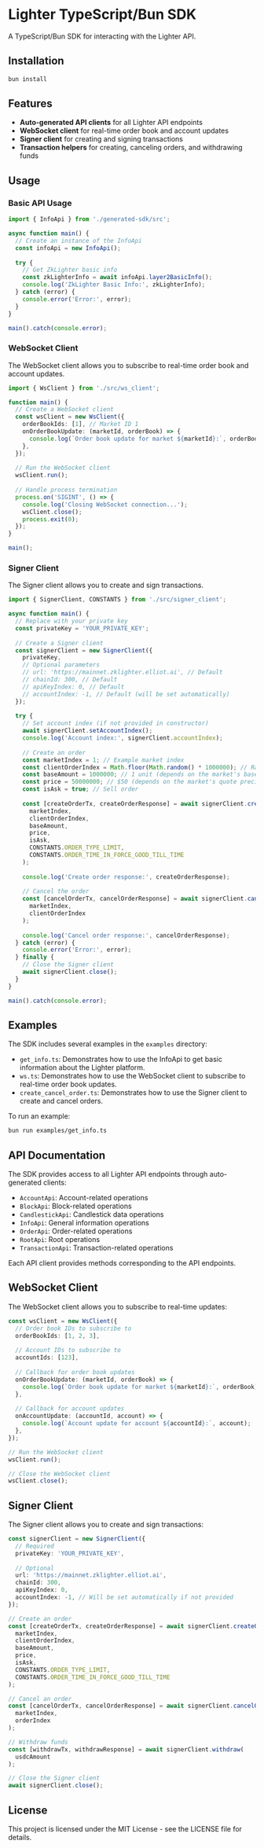 # Lighter TypeScript/Bun SDK

A TypeScript/Bun SDK for interacting with the Lighter API.

## Installation

```bash
bun install
```

## Features

- **Auto-generated API clients** for all Lighter API endpoints
- **WebSocket client** for real-time order book and account updates
- **Signer client** for creating and signing transactions
- **Transaction helpers** for creating, canceling orders, and withdrawing funds

## Usage

### Basic API Usage

```typescript
import { InfoApi } from './generated-sdk/src';

async function main() {
  // Create an instance of the InfoApi
  const infoApi = new InfoApi();
  
  try {
    // Get ZkLighter basic info
    const zkLighterInfo = await infoApi.layer2BasicInfo();
    console.log('ZkLighter Basic Info:', zkLighterInfo);
  } catch (error) {
    console.error('Error:', error);
  }
}

main().catch(console.error);
```

### WebSocket Client

The WebSocket client allows you to subscribe to real-time order book and account updates.

```typescript
import { WsClient } from './src/ws_client';

function main() {
  // Create a WebSocket client
  const wsClient = new WsClient({
    orderBookIds: [1], // Market ID 1
    onOrderBookUpdate: (marketId, orderBook) => {
      console.log(`Order book update for market ${marketId}:`, orderBook);
    },
  });
  
  // Run the WebSocket client
  wsClient.run();
  
  // Handle process termination
  process.on('SIGINT', () => {
    console.log('Closing WebSocket connection...');
    wsClient.close();
    process.exit(0);
  });
}

main();
```

### Signer Client

The Signer client allows you to create and sign transactions.

```typescript
import { SignerClient, CONSTANTS } from './src/signer_client';

async function main() {
  // Replace with your private key
  const privateKey = 'YOUR_PRIVATE_KEY';
  
  // Create a Signer client
  const signerClient = new SignerClient({
    privateKey,
    // Optional parameters
    // url: 'https://mainnet.zklighter.elliot.ai', // Default
    // chainId: 300, // Default
    // apiKeyIndex: 0, // Default
    // accountIndex: -1, // Default (will be set automatically)
  });
  
  try {
    // Set account index (if not provided in constructor)
    await signerClient.setAccountIndex();
    console.log('Account index:', signerClient.accountIndex);
    
    // Create an order
    const marketIndex = 1; // Example market index
    const clientOrderIndex = Math.floor(Math.random() * 1000000); // Random client order index
    const baseAmount = 1000000; // 1 unit (depends on the market's base precision)
    const price = 50000000; // $50 (depends on the market's quote precision)
    const isAsk = true; // Sell order
    
    const [createOrderTx, createOrderResponse] = await signerClient.createOrder(
      marketIndex,
      clientOrderIndex,
      baseAmount,
      price,
      isAsk,
      CONSTANTS.ORDER_TYPE_LIMIT,
      CONSTANTS.ORDER_TIME_IN_FORCE_GOOD_TILL_TIME
    );
    
    console.log('Create order response:', createOrderResponse);
    
    // Cancel the order
    const [cancelOrderTx, cancelOrderResponse] = await signerClient.cancelOrder(
      marketIndex,
      clientOrderIndex
    );
    
    console.log('Cancel order response:', cancelOrderResponse);
  } catch (error) {
    console.error('Error:', error);
  } finally {
    // Close the Signer client
    await signerClient.close();
  }
}

main().catch(console.error);
```

## Examples

The SDK includes several examples in the `examples` directory:

- `get_info.ts`: Demonstrates how to use the InfoApi to get basic information about the Lighter platform.
- `ws.ts`: Demonstrates how to use the WebSocket client to subscribe to real-time order book updates.
- `create_cancel_order.ts`: Demonstrates how to use the Signer client to create and cancel orders.

To run an example:

```bash
bun run examples/get_info.ts
```

## API Documentation

The SDK provides access to all Lighter API endpoints through auto-generated clients:

- `AccountApi`: Account-related operations
- `BlockApi`: Block-related operations
- `CandlestickApi`: Candlestick data operations
- `InfoApi`: General information operations
- `OrderApi`: Order-related operations
- `RootApi`: Root operations
- `TransactionApi`: Transaction-related operations

Each API client provides methods corresponding to the API endpoints.

## WebSocket Client

The WebSocket client allows you to subscribe to real-time updates:

```typescript
const wsClient = new WsClient({
  // Order book IDs to subscribe to
  orderBookIds: [1, 2, 3],
  
  // Account IDs to subscribe to
  accountIds: [123],
  
  // Callback for order book updates
  onOrderBookUpdate: (marketId, orderBook) => {
    console.log(`Order book update for market ${marketId}:`, orderBook);
  },
  
  // Callback for account updates
  onAccountUpdate: (accountId, account) => {
    console.log(`Account update for account ${accountId}:`, account);
  },
});

// Run the WebSocket client
wsClient.run();

// Close the WebSocket client
wsClient.close();
```

## Signer Client

The Signer client allows you to create and sign transactions:

```typescript
const signerClient = new SignerClient({
  // Required
  privateKey: 'YOUR_PRIVATE_KEY',
  
  // Optional
  url: 'https://mainnet.zklighter.elliot.ai',
  chainId: 300,
  apiKeyIndex: 0,
  accountIndex: -1, // Will be set automatically if not provided
});

// Create an order
const [createOrderTx, createOrderResponse] = await signerClient.createOrder(
  marketIndex,
  clientOrderIndex,
  baseAmount,
  price,
  isAsk,
  CONSTANTS.ORDER_TYPE_LIMIT,
  CONSTANTS.ORDER_TIME_IN_FORCE_GOOD_TILL_TIME
);

// Cancel an order
const [cancelOrderTx, cancelOrderResponse] = await signerClient.cancelOrder(
  marketIndex,
  orderIndex
);

// Withdraw funds
const [withdrawTx, withdrawResponse] = await signerClient.withdraw(
  usdcAmount
);

// Close the Signer client
await signerClient.close();
```

## License

This project is licensed under the MIT License - see the LICENSE file for details.
